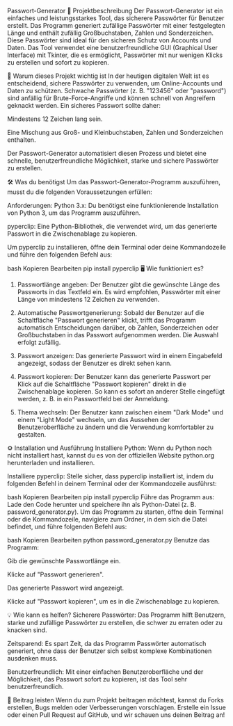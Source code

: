 Passwort-Generator
📜 Projektbeschreibung
Der Passwort-Generator ist ein einfaches und leistungsstarkes Tool, das sicherere Passwörter für Benutzer erstellt. Das Programm generiert zufällige Passwörter mit einer festgelegten Länge und enthält zufällig Großbuchstaben, Zahlen und Sonderzeichen. Diese Passwörter sind ideal für den sicheren Schutz von Accounts und Daten. Das Tool verwendet eine benutzerfreundliche GUI (Graphical User Interface) mit Tkinter, die es ermöglicht, Passwörter mit nur wenigen Klicks zu erstellen und sofort zu kopieren.

🔑 Warum dieses Projekt wichtig ist
In der heutigen digitalen Welt ist es entscheidend, sichere Passwörter zu verwenden, um Online-Accounts und Daten zu schützen. Schwache Passwörter (z. B. "123456" oder "password") sind anfällig für Brute-Force-Angriffe und können schnell von Angreifern geknackt werden. Ein sicheres Passwort sollte daher:

Mindestens 12 Zeichen lang sein.

Eine Mischung aus Groß- und Kleinbuchstaben, Zahlen und Sonderzeichen enthalten.

Der Passwort-Generator automatisiert diesen Prozess und bietet eine schnelle, benutzerfreundliche Möglichkeit, starke und sichere Passwörter zu erstellen.

🛠️ Was du benötigst
Um das Passwort-Generator-Programm auszuführen, musst du die folgenden Voraussetzungen erfüllen:

Anforderungen:
Python 3.x: Du benötigst eine funktionierende Installation von Python 3, um das Programm auszuführen.

pyperclip: Eine Python-Bibliothek, die verwendet wird, um das generierte Passwort in die Zwischenablage zu kopieren.

Um pyperclip zu installieren, öffne dein Terminal oder deine Kommandozeile und führe den folgenden Befehl aus:

bash
Kopieren
Bearbeiten
pip install pyperclip
🖥️ Wie funktioniert es?
1. Passwortlänge angeben:
Der Benutzer gibt die gewünschte Länge des Passworts in das Textfeld ein. Es wird empfohlen, Passwörter mit einer Länge von mindestens 12 Zeichen zu verwenden.

2. Automatische Passwortgenerierung:
Sobald der Benutzer auf die Schaltfläche "Passwort generieren" klickt, trifft das Programm automatisch Entscheidungen darüber, ob Zahlen, Sonderzeichen oder Großbuchstaben in das Passwort aufgenommen werden. Die Auswahl erfolgt zufällig.

3. Passwort anzeigen:
Das generierte Passwort wird in einem Eingabefeld angezeigt, sodass der Benutzer es direkt sehen kann.

4. Passwort kopieren:
Der Benutzer kann das generierte Passwort per Klick auf die Schaltfläche "Passwort kopieren" direkt in die Zwischenablage kopieren. So kann es sofort an anderer Stelle eingefügt werden, z. B. in ein Passwortfeld bei der Anmeldung.

5. Thema wechseln:
Der Benutzer kann zwischen einem "Dark Mode" und einem "Light Mode" wechseln, um das Aussehen der Benutzeroberfläche zu ändern und die Verwendung komfortabler zu gestalten.

⚙️ Installation und Ausführung
Installiere Python: Wenn du Python noch nicht installiert hast, kannst du es von der offiziellen Website python.org herunterladen und installieren.

Installiere pyperclip: Stelle sicher, dass pyperclip installiert ist, indem du folgenden Befehl in deinem Terminal oder der Kommandozeile ausführst:

bash
Kopieren
Bearbeiten
pip install pyperclip
Führe das Programm aus: Lade den Code herunter und speichere ihn als Python-Datei (z. B. password_generator.py). Um das Programm zu starten, öffne dein Terminal oder die Kommandozeile, navigiere zum Ordner, in dem sich die Datei befindet, und führe folgenden Befehl aus:

bash
Kopieren
Bearbeiten
python password_generator.py
Benutze das Programm:

Gib die gewünschte Passwortlänge ein.

Klicke auf "Passwort generieren".

Das generierte Passwort wird angezeigt.

Klicke auf "Passwort kopieren", um es in die Zwischenablage zu kopieren.

💡 Wie kann es helfen?
Sicherere Passwörter: Das Programm hilft Benutzern, starke und zufällige Passwörter zu erstellen, die schwer zu erraten oder zu knacken sind.

Zeitsparend: Es spart Zeit, da das Programm Passwörter automatisch generiert, ohne dass der Benutzer sich selbst komplexe Kombinationen ausdenken muss.

Benutzerfreundlich: Mit einer einfachen Benutzeroberfläche und der Möglichkeit, das Passwort sofort zu kopieren, ist das Tool sehr benutzerfreundlich.

🔧 Beitrag leisten
Wenn du zum Projekt beitragen möchtest, kannst du Forks erstellen, Bugs melden oder Verbesserungen vorschlagen. Erstelle ein Issue oder einen Pull Request auf GitHub, und wir schauen uns deinen Beitrag an!
